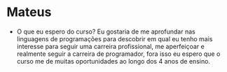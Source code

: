 # Mateus

- O que eu espero do curso?
  Eu gostaria de me aprofundar nas linguagens de programações para descobrir em qual eu tenho mais interesse para seguir uma carreira profissional, me aperfeiçoar e realmente seguir a carreira de programador, fora isso eu espero que o curso me de muitas oportunidades ao longo dos 4 anos de ensino.